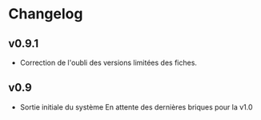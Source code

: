 # Changelog
## v0.9.1
- Correction de l'oubli des versions limitées des fiches.

## v0.9
- Sortie initiale du système
En attente des dernières briques pour la v1.0